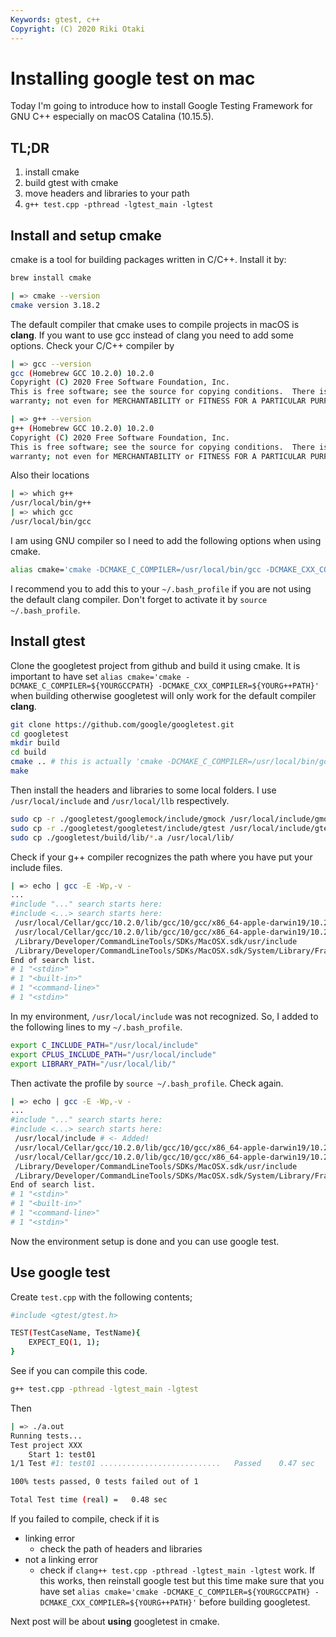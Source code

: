 ```yaml
---
Keywords: gtest, c++
Copyright: (C) 2020 Riki Otaki
---
```


# Installing google test on mac

Today I'm going to introduce how to install Google Testing Framework for GNU C++ especially on macOS Catalina (10.15.5).

## TL;DR

1. install cmake
2. build gtest with cmake
3. move headers and libraries to your path
4. `g++ test.cpp -pthread -lgtest_main -lgtest`


## Install and setup cmake

cmake is a tool for building packages written in C/C++. Install it by:

```sh
brew install cmake
```

```sh
| => cmake --version
cmake version 3.18.2
```

The default compiler that cmake uses to compile projects in macOS is **clang**. If you want to use gcc instead of clang you need to add some options.
Check your C/C++ compiler by

```sh
| => gcc --version
gcc (Homebrew GCC 10.2.0) 10.2.0
Copyright (C) 2020 Free Software Foundation, Inc.
This is free software; see the source for copying conditions.  There is NO
warranty; not even for MERCHANTABILITY or FITNESS FOR A PARTICULAR PURPOSE.

| => g++ --version
g++ (Homebrew GCC 10.2.0) 10.2.0
Copyright (C) 2020 Free Software Foundation, Inc.
This is free software; see the source for copying conditions.  There is NO
warranty; not even for MERCHANTABILITY or FITNESS FOR A PARTICULAR PURPOSE.
```

Also their locations

```sh
| => which g++
/usr/local/bin/g++
| => which gcc
/usr/local/bin/gcc
```

I am using GNU compiler so I need to add the following options when using cmake. 

```sh
alias cmake='cmake -DCMAKE_C_COMPILER=/usr/local/bin/gcc -DCMAKE_CXX_COMPILER=/usr/local/bin/g++'
```

I recommend you to add this to your `~/.bash_profile` if you are not using the default clang compiler. Don't forget to activate it by `source ~/.bash_profile`.

## Install gtest

Clone the googletest project from github and build it using cmake.
It is important to have set `alias cmake='cmake -DCMAKE_C_COMPILER=${YOURGCCPATH} -DCMAKE_CXX_COMPILER=${YOURG++PATH}'` when building otherwise googletest will only work for the default compiler **clang**.

```sh
git clone https://github.com/google/googletest.git
cd googletest
mkdir build
cd build
cmake .. # this is actually 'cmake -DCMAKE_C_COMPILER=/usr/local/bin/gcc -DCMAKE_CXX_COMPILER=/usr/local/bin/g++ ..'
make
```

Then install the headers and libraries to some local folders. I use `/usr/local/include` and `/usr/local/llb` respectively.

```sh
sudo cp -r ./googletest/googlemock/include/gmock /usr/local/include/gmock
sudo cp -r ./googletest/googletest/include/gtest /usr/local/include/gtest
sudo cp ./googletest/build/lib/*.a /usr/local/lib/
```

Check if your g++ compiler recognizes the path where you have put your include files.

```sh
| => echo | gcc -E -Wp,-v -
...
#include "..." search starts here:
#include <...> search starts here:
 /usr/local/Cellar/gcc/10.2.0/lib/gcc/10/gcc/x86_64-apple-darwin19/10.2.0/include
 /usr/local/Cellar/gcc/10.2.0/lib/gcc/10/gcc/x86_64-apple-darwin19/10.2.0/include-fixed
 /Library/Developer/CommandLineTools/SDKs/MacOSX.sdk/usr/include
 /Library/Developer/CommandLineTools/SDKs/MacOSX.sdk/System/Library/Frameworks
End of search list.
# 1 "<stdin>"
# 1 "<built-in>"
# 1 "<command-line>"
# 1 "<stdin>"
```

In my environment, `/usr/local/include` was not recognized. So, I added to the following lines to my `~/.bash_profile`.

```sh
export C_INCLUDE_PATH="/usr/local/include" 
export CPLUS_INCLUDE_PATH="/usr/local/include"
export LIBRARY_PATH="/usr/local/lib/"
```

Then activate the profile by `source ~/.bash_profile`.
Check again.

```sh
| => echo | gcc -E -Wp,-v -
...
#include "..." search starts here:
#include <...> search starts here:
 /usr/local/include # <- Added!
 /usr/local/Cellar/gcc/10.2.0/lib/gcc/10/gcc/x86_64-apple-darwin19/10.2.0/include
 /usr/local/Cellar/gcc/10.2.0/lib/gcc/10/gcc/x86_64-apple-darwin19/10.2.0/include-fixed
 /Library/Developer/CommandLineTools/SDKs/MacOSX.sdk/usr/include
 /Library/Developer/CommandLineTools/SDKs/MacOSX.sdk/System/Library/Frameworks
End of search list.
# 1 "<stdin>"
# 1 "<built-in>"
# 1 "<command-line>"
# 1 "<stdin>"
```

Now the environment setup is done and you can use google test.

## Use google test

Create `test.cpp` with the following contents;

```sh
#include <gtest/gtest.h>

TEST(TestCaseName, TestName){
    EXPECT_EQ(1, 1);
}
```

See if you can compile this code.

```sh
g++ test.cpp -pthread -lgtest_main -lgtest
```

Then

```sh
| => ./a.out
Running tests...
Test project XXX
    Start 1: test01
1/1 Test #1: test01 ...........................   Passed    0.47 sec

100% tests passed, 0 tests failed out of 1

Total Test time (real) =   0.48 sec
```

If you failed to compile, check if it is
- linking error 
    - check the path of headers and libraries
- not a linking error
    - check if `clang++ test.cpp -pthread -lgtest_main -lgtest` work. If this works, then reinstall google test but this time make sure that you have set `alias cmake='cmake -DCMAKE_C_COMPILER=${YOURGCCPATH} -DCMAKE_CXX_COMPILER=${YOURG++PATH}'` before building googletest.

Next post will be about **using** googletest in cmake.
